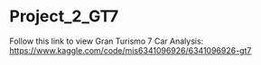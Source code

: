 # Project_2_GT7

Follow this link to view Gran Turismo 7 Car Analysis: 
https://www.kaggle.com/code/mis6341096926/6341096926-gt7

